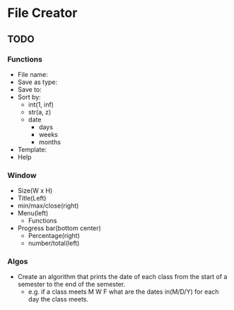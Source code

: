 # File Creator

## TODO

### Functions
* File name:
* Save as type:
* Save to:
* Sort by:
    * int(1, inf)
    * str(a, z)
    * date
        * days
        * weeks
        * months
* Template:
* Help

### Window
* Size(W x H)
* Title(Left)
* min/max/close(right)
* Menu(left)
    * Functions
* Progress bar(bottom center)
    * Percentage(right)
    * number/total(left)

### Algos
* Create an algorithm that prints the date of each class from the start of 
a semester to the end of the semester.
    * e.g. if a class meets M W F what are the dates in(M/D/Y) for each day the
      class meets.
